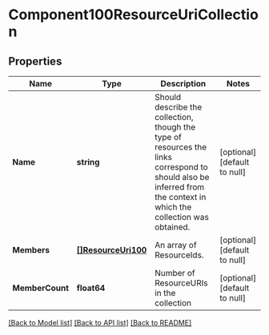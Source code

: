 # Component100ResourceUriCollection

## Properties
Name | Type | Description | Notes
------------ | ------------- | ------------- | -------------
**Name** | **string** | Should describe the collection, though the type of resources the links correspond to should also be inferred from the context in which the collection was obtained. | [optional] [default to null]
**Members** | [**[]ResourceUri100**](ResourceURI.1.0.0.md) | An array of ResourceIds. | [optional] [default to null]
**MemberCount** | **float64** | Number of ResourceURIs in the collection | [optional] [default to null]

[[Back to Model list]](../README.md#documentation-for-models) [[Back to API list]](../README.md#documentation-for-api-endpoints) [[Back to README]](../README.md)

